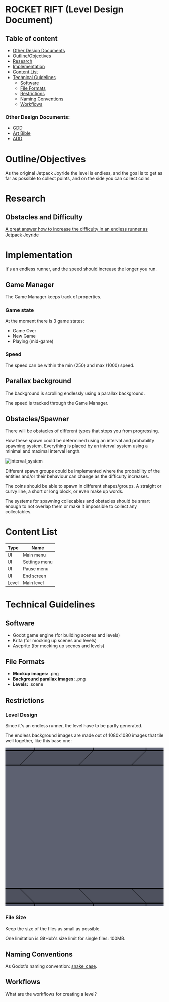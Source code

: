 # ROCKET RIFT (Level Design Document)

## Table of content

- [Other Design Documents](#other-design-documents)
- [Outline/Objectives](#outlineobjectives)
- [Research](#research)
- [Implementation](#implementation)
- [Content List](#content-list)
- [Technical Guidelines](#technical-guidelines)
	- [Software](#software)
	- [File Formats](#file-formats)
	- [Restrictions](#restrictions)
	- [Naming Conventions](#naming-conventions)
	- [Workflows](#workflows)

### Other Design Documents:

- [GDD](../game-design-document/gdd.md)
- [Art Bible](../art-bible/art-bible.md)
- [ADD](../audio-design-document/add.md)

# Outline/Objectives

As the original Jetpack Joyride the level is endless, and the goal is to get as far as possible to collect points, and on the side you can collect coins.

# Research

## Obstacles and Difficulty

[A great answer how to increase the difficulty in an endless runner as Jetpack Joyride](https://gamedev.stackexchange.com/a/113529)

# Implementation

It's an endless runner, and the speed should increase the longer you run.

## Game Manager

The Game Manager keeps track of properties.

### Game state

At the moment there is 3 game states:
- Game Over
- New Game
- Playing (mid-game)

### Speed

The speed can be within the min (250) and max (1000) speed.

## Parallax background

The background is scrolling endlessly using a parallax background.

The speed is tracked through the Game Manager.

## Obstacles/Spawner

There will be obstacles of different types that stops you from progressing.

How these spawn could be determined using an interval and probability spawning system. Everything is placed by an interval system using a minimal and maximal interval length.

![interval_system](./assets/interval_system.png)

Different spawn groups could be implemented where the probability of the entities and/or their behaviour can change as the difficulty increases.

The coins should be able to spawn in different shapes/groups. A straight or curvy line, a short or long block, or even make up words.

The systems for spawning collecables and obstacles should be smart enough to not overlap them or make it impossible to collect any collectables.

# Content List

| Type | Name |
|---|---|
| UI | Main menu |
| UI | Settings menu |
| UI | Pause menu |
| UI | End screen |
| Level | Main level |

# Technical Guidelines

## Software

- Godot game engine (for building scenes and levels)
- Krita (for mocking up scenes and levels)
- Aseprite (for mocking up scenes and levels)

## File Formats

- **Mockup images:** .png
- **Background parallax images:** .png
- **Levels:** .scene

## Restrictions

### Level Design

Since it's an endless runner, the level have to be partly generated.

The endless background images are made out of 1080x1080 images that tile well together, like this base one:

![](../../stages/parallax_background/sections/section_1/section_1_part_0.png)

### File Size

Keep the size of the files as small as possible.

One limitation is GitHub's size limit for single files: 100MB.

## Naming Conventions

As Godot's naming convention: [snake_case](https://docs.godotengine.org/en/stable/tutorials/scripting/gdscript/gdscript_styleguide.html#naming-conventions).

## Workflows

What are the workflows for creating a level?
